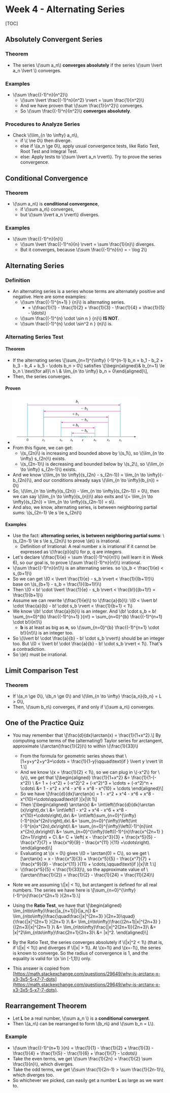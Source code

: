 # Week 4 - Alternating Series

[TOC]

## Absolutely Convergent Series

### Theorem

* The series \\(\sum a_n\\) **converges absolutely** if the series \\(\sum \lvert a_n \lvert \\) converges.

### Examples

* \\(\sum \frac{(-1)^n}{n^2}\\)
    * \\(\sum \lvert \frac{(-1)^n}{n^2} \rvert = \sum \frac{1}{n^2}\\)
    * And we have proven that \\(\sum \frac{1}{n^2}\\) converges.
    * So \\(\sum \frac{(-1)^n}{n^2}\\) **converges absolutely**.

### Procedures to Analyze Series

* Check \\(\lim_{n \to \infty} a_n\\), 
    * if \\( \ne 0\\) then diverge.
    * else if \\(a_n \ge 0\\), apply usual convergence tests, like Ratio Test, Root Test and Integral Test. 
    * else: Apply tests to \\(\sum \lvert a_n \rvert\\). Try to prove the series convergence.

## Conditional Convergence

### Theorem

* \\(\sum a_n\\) is **conditional convergence**,
    * if \\(\sum a_n\\) converges, 
    * but \\(\sum \lvert a_n \rvert\\) diverges.

### Examples

* \\(\sum \frac{(-1)^n}{n}\\)
    * \\(\sum \lvert \frac{(-1)^n}{n} \rvert = \sum \frac{1}{n}\\) diverges.
    * But it converges, because \\(\sum \frac{(-1)^n}{n} = - \log 2\\)

## Alternating Series

### Definition

* An alternating series is a series whose terms are alternately positive and negative. Here are some examples:
    * \\(\sum \frac{(-1)^{n+1} } {n}\\) is alternating series.
        * = \\(\frac{1}{1} - \frac{1}{2} + \frac{1}{3} - \frac{1}{4} + \frac{1}{5} - \ldots\\)
    * \\(\sum \frac{(-1)^{n} \cdot \sin n } {n}\\) **IS NOT**.
    * \\(\sum \frac{(-1)^{n} \cdot \sin^2 n } {n}\\) is.

### Alternating Series Test

#### Theorem

* If the alternating series \\[\sum_{n=1}^{\infty} (-1)^{n-1} b_n = b_1 - b_2 + b_3 - b_4 + b_5 - \cdots b_n > 0\\] satisfies \\[\begin{aligned}& b_{n+1} \le b_n \ \text{for all}\ n \\ & \lim_{n \to \infty} b_n = 0\end{aligned}\\], 
* Then, the series converges.

#### Proven

* <img src="media/15182335484877.jpg" style="width:400px" />
* From this figure, we can get:
    * \\(s_{2n}\\) is increasing and bounded above by \\(s_1\\), so \\(\lim_{n \to \infty} s_{2n}\\) exists.
    * \\(s_{2n-1}\\) is decreasing and bounded below by \\(s_2\\), so \\(\lim_{n \to \infty} s_{2n-1}\\) exists.
* And we know \\(\lim_{n \to \infty}(s_{2n} - s_{2n-1}) = \lim_{n \to \infty}(-b_{2n})\\), and our conditions already says \\(\lim_{n \to \infty}(b_{n}) = 0\\)
* So, \\(\lim_{n \to \infty}(s_{2n}) - \lim_{n \to \infty}(s_{2n-1}) = 0\\), then we can say \\(\lim_{n \to \infty}(s_{n})\\) also exits and \\(= \lim_{n \to \infty}(s_{2n}) = \lim_{n \to \infty}(s_{2n-1}) = s\\).
* And also, we know, alternating series, is between neighboring partial sums: \\(s_{2n-1} \le s \le s_{2n}\\)

#### Examples

* Use the fact: **alternating series, is between neighboring partial sums**: \\(s_{2n-1} \le s \le s_{2n}\\) to prove \\(e\\) is irrational.
    * Definition of Irrational: A real number x is irrational if it cannot be expressed as \\(\frac{p}{q}\\) for p, q are integers.
* Let's declare \\(\frac{1}{e} = \sum \frac{(-1)^n}{n!}\\) (will learn it in Week 6), so our goal is, to prove \\(\sum \frac{(-1)^n}{n!}\\) irrational.
* \\(\sum \frac{(-1)^n}{n!}\\) is an alternating series. so \\(s_b < \frac{1}{e} < s_{b+1}\\)
* So we can get \\(0 < \lvert \frac{1}{e} - s_b \rvert < \frac{1}{(b+1)!}\\) base on \\(s_{b+1} - s_b = \frac{1}{(b+1)!}\\)
* Then \\(0 < b! \cdot \lvert \frac{1}{e} - s_b \rvert < \frac{b!}{(b+1)!} = \frac{1}{b+1}\\)
* Assume we can rewrite \\(\frac{1}{e}\\) to \\(\frac{a}{b}\\): \\(0 < \lvert b! \cdot \frac{a}{b} - b! \cdot s_b \rvert < \frac{1}{b+1} < 1\\)
* We know \\(b! \cdot \frac{a}{b}\\) is an integer. And \\(b! \cdot s_b = b! \sum_{n=0}^{b} \frac{(-1)^{n+1} }{n!} = \sum_{n=0}^{b} \frac{(-1)^{n+1} \cdot b!}{n!}\\)
    * **b** is at least as big as **n**, so \\(\sum_{n=0}^{b} \frac{(-1)^{n+1} \cdot b!}{n!}\\) is an integer too.
* So \\(\lvert b! \cdot \frac{a}{b} - b! \cdot s_b \rvert\\) should be an integer too. But \\(0 < \lvert b! \cdot \frac{a}{b} - b! \cdot s_b \rvert < 1\\). That's a contradiction.
* So \\(e\\) must be irrational.

## Limit Comparison Test

### Theorem

* If \\(a_n \ge 0\\), \\(b_n \ge 0\\) and \\(\lim_{n \to \infty} \frac{a_n}{b_n} = L > 0\\), 
* Then, \\(\sum b_n\\) converges, if and only if \\(\sum a_n\\) converges.

## One of the Practice Quiz

* You may remember that \\[\frac{d}{dx}\arctan(x) = \frac{1}{1+x^2}.\\] By computing some terms of the (alternating!) Taylor series for arctangent, approximate \\(\arctan(\frac{1}{2})\\) to within \\(\frac{1}{33}\\)
    * From the formula for geometric series shows that \\[1+y+y^2+y^3+\cdots = \frac{1}{1-y}\qquad\text{if } \lvert y \rvert \lt 1.\\]
    * And we know \\(x = \frac{1}{2} < 1\\), so we can plug in \\(-x^2\\) for \\(y\\), we get that \\[\begin{aligned}
\frac{1}{1+x^2} &= \frac{1}{1-(-x^2)} \\
&= 1 + (-x^2) + (-x^2)^2 + (-x^2)^3 + \cdots + (-x^2)^n + \cdots\\
&= 1 - x^2 + x^4 - x^6 + x^8 - x^{10} + \cdots
\end{aligned}\\]
    * So we have \\[\frac{d}{dx}\arctan(x) = 1 - x^2 + x^4 - x^6 + x^8 - x^{10}+\cdots\qquad\text{if }|x|\lt 1\\]
    * Then \\[\begin{aligned}
\arctan(x) &= \int\left(\frac{d}{dx}\arctan (x)\right)\,dx \\
&= \int\left(1 - x^2 + x^4 - x^6 + x^8 - x^{10}+\cdots\right)\,dx\\
&= \int\left(\sum_{n=0}^{\infty}(-1)^{n}x^{2n}\right)\,dx\\
&= \sum_{n=0}^{\infty}\left(\int (-1)^{n}x^{2n}\,dx\right)\\
&= \sum_{n=0}^{\infty}\left((-1)^{n}\int x^{2n}\,dx\right)\\
&= \sum_{n=0}^{\infty}\left((-1)^{n}\frac{x^{2n+1} }{2n+1}\right) + C\\
&= C + \left( x - \frac{x^3}{3} + \frac{x^5}{5} - \frac{x^7}{7} + \frac{x^9}{9} - \frac{x^{11} }{11} +\cdots\right).
\end{aligned}\\]
    * Evaluating at \\(x = 0\\) gives \\(0 = \arctan(0) = C\\), so we get \\[\arctan(x) = x - \frac{x^3}{3} + \frac{x^5}{5} - \frac{x^7}{7} + \frac{x^9}{9} - \frac{x^{11} }{11} + \cdots,\qquad\text{if }|x|\lt 1.\\]
    * \\(\frac{x^5}{5} < \frac{1}{33}\\), so the approximate value of \\(\arctan(\frac{1}{2}) = \frac{1}{2} - \frac{1}{24} = \frac{11}{24}\\) 

* Note we are assuming \\(|x| < 1\\), but arctangent is defined for all real numbers. The series we have here is \\[\sum_{n=0}^{\infty}(-1)^{n}\frac{x^{2n+1} }{2n+1}.\\]
* Using the **Ratio Test**, we have that \\[\begin{aligned}
\lim_{n\to\infty}\frac{|a_{n+1}|}{|a_n|} &= \lim_{n\to\infty}\frac{\quad\frac{|x|^{2n+3} }{2n+3}\quad}{\frac{|x|^{2n+1} }{2n+1} }\\
&= \lim_{n\to\infty}\frac{(2n+1)|x|^{2n+3} }{(2n+3)|x|^{2n+1} }\\
&= \lim_{n\to\infty}\frac{|x|^2(2n+1)}{2n+3}\\
&= |x|^2\lim_{n\to\infty}\frac{2n+1}{2n+3}\\
&= |x|^2.
\end{aligned}\\]
* By the Ratio Test, the series converges absolutely if \\(|x|^2 < 1\\) (that is, if \\(|x| < 1\\)) and diverges if \\(|x| > 1\\). At \\(x=1\\) and \\(x=-1\\), the series is known to converge. So the radius of convergence is 1, and the equality is valid for \\(x \in [-1,1]\\) only.
* This answer is copied from [https://math.stackexchange.com/questions/29649/why-is-arctanx-x-x3-3x5-5-x7-7-dots](https://math.stackexchange.com/questions/29649/why-is-arctanx-x-x3-3x5-5-x7-7-dots).

## Rearrangement Theorem

* Let **L** be a real number, \\(\sum a_n \\) is a **conditional convergent**.
* Then \\(a_n\\) can be rearranged to form \\(b_n\\) and \\(\sum b_n = L\\).

### Example

* \\(\sum \frac{(-1)^{n+1} }{n} = \frac{1}{1} - \frac{1}{2} + \frac{1}{3} - \frac{1}{4} + \frac{1}{5} - \frac{1}{6} + \frac{1}{7} - \cdots\\) 
* Take the even terms, we get \\(\sum \frac{1}{2n} = \frac{1}{2} \sum \frac{1}{n}\\), which diverges.
* Take the odd terms, we get \\(\sum \frac{1}{2n-1} > \sum \frac{1}{2n-1}\\), which diverges too.
* So whichever we picked, can easily get a number **L** as large as we want to.



